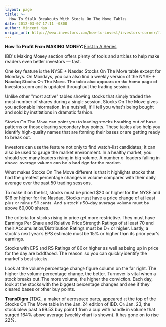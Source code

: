 ```yaml
---
layout: page
title: >-
  How To Stalk Breakouts With Stocks On The Move Tables
date: 2012-03-07 17:11 -0800
author: Vincent Mao
origin_url: https://www.investors.com/how-to-invest/investors-corner/find-winners-with-stocks-on-the-move-feature
---
```





**How To Profit From MAKING MONEY:** [First In A Series](http://news.investors.com/specialreport/603354/201203061545/how-to-profit-from-ibds-making-money-.aspx)


IBD's Making Money section offers plenty of tools and articles to help make readers even better investors — fast.


One key feature is the NYSE + Nasdaq Stocks On The Move table except for Mondays. On Mondays, you can also find a weekly version of the NYSE + Nasdaq Stocks On The Move. The table also appears on the home page of Investors.com and is updated throughout the trading session.


Unlike other "most active" tables showing stocks that simply traded the most number of shares during a single session, Stocks On The Move gives you actionable information. In a nutshell, it'll tell you what's being bought and sold by institutions in dramatic fashion.


Stocks On The Move can point you to leading stocks breaking out of base patterns or those clearing secondary buy points. These tables also help you identify high-quality names that are forming their bases or are getting ready to break out.


Investors can use the feature not only to find watch-list candidates; it can also be used to gauge the market environment. In a healthy market, you should see many leaders rising in big volume. A number of leaders falling in above-average volume can be a bad sign for the market.


What makes Stocks On The Move different is that it highlights stocks that had the greatest percentage changes in volume compared with their daily average over the past 50 trading sessions.


To make it on the list, stocks must be priced \$20 or higher for the NYSE and \$16 or higher for the Nasdaq. Stocks must have a price change of at least plus or minus 50 cents. And a stock's 50-day average volume must be above 60,000 shares.


The criteria for stocks rising in price get more restrictive. They must have Earnings Per Share and Relative Price Strength Ratings of at least 70 and their Accumulation/Distribution Ratings must be D+ or higher. Lastly, a stock's next year's EPS estimate must be 15% or higher than its prior year's earnings.


Stocks with EPS and RS Ratings of 80 or higher as well as being up in price for the day are boldfaced. The reason: so you can quickly identify the market's best stocks.


Look at the volume percentage change figure column on the far right. The higher the volume percentage change, the better. Turnover is vital when a stock breaks out. The more volume, the higher the conviction. Each day, look at the stocks with the biggest percentage changes and see if they cleared bases or other buy points.


**TransDigm** ([TDG](https://research.investors.com/quote.aspx?symbol=TDG)), a maker of aerospace parts, appeared at the top of the Stocks On The Move table in the Jan. 24 edition of IBD. On Jan. 23, the stock blew past a 99.53 buy point **1** from a cup with handle in volume that surged 164% above average (weekly chart is shown). It has gone on to rise 22%.




